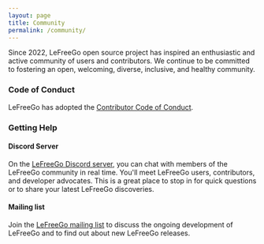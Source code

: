 ```yaml
---
layout: page
title: Community
permalink: /community/
---
```


Since 2022, LeFreeGo open source project has inspired an enthusiastic and active community of users and contributors. We continue to be committed to fostering an open, welcoming, diverse, inclusive, and healthy community.

### Code of Conduct

LeFreeGo has adopted the [Contributor Code of Conduct](https://github.com/kevinZG-dev/LeFreeGo/blob/main/CODE-OF-CONDUCT.md).

### Getting Help

#### Discord Server

On the [LeFreeGo Discord server](https://discord.gg/c7s8zJtE), you can chat with members of the LeFreeGo community in real time. You'll meet LeFreeGo users, contributors, and developer advocates. This is a great place to stop in for quick questions or to share your latest LeFreeGo discoveries.

#### Mailing list

Join the [LeFreeGo mailing list](https://groups.google.com/g/lefreego) to discuss the ongoing development of LeFreeGo and to find out about new LeFreeGo releases.